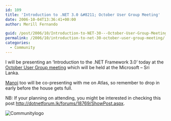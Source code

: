 ```yaml
---
id: 109
title: 'Introduction to .NET 3.0 &#8211; October User Group Meeting'
date: 2006-10-04T13:36:41+00:00
author: Merill Fernando

guid: /post/2006/10/Introduction-to-NET-30---October-User-Group-Meeting.aspx
permalink: /2006/10/introduction-to-net-30-october-user-group-meeting/
categories:
  - Community
---
```

<p>I will be presenting an &lsquo;Introduction to the .NET Framework 3.0&rsquo; today at the <a href="http://dotnetforum.lk/forums/18673/ShowPost.aspx">October User Group meeting</a> which will be held at the Microsoft &ndash; Sri Lanka.&nbsp;</p>
<p><a href="http://manzi.wordpress.com/">Manoj</a> too will be co-presenting with me on Atlas,&nbsp;so remember to drop in early before the house gets full. </p>
<p>NB: If your planning on attending, you might be interested in checking this post <a href="http://dotnetforum.lk/forums/18769/ShowPost.aspx">http://dotnetforum.lk/forums/18769/ShowPost.aspx</a>.</p>
<p><img alt="Communitylogo" src="http://www.merill.net/wp-content/uploads/contentbinary/communitylogo.png" border="0" /></p>